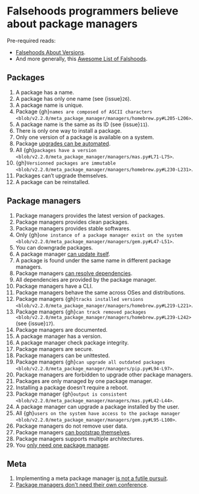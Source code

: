 # Falsehoods programmers believe about package managers

Pre-required reads:

- [Falsehoods About Versions](https://github.com/xenoterracide/falsehoods/blob/master/versions.md).
- And more generally, this
  [Awesome List of Falshoods](https://github.com/kdeldycke/awesome-falsehood).

## Packages

1. A package has a name.
1. A package has only one name (see {issue}`26`).
1. A package name is unique.
1. Package
   {gh}`names are composed of ASCII characters <blob/v2.2.0/meta_package_manager/managers/homebrew.py#L205-L206>`.
1. A package name is the same as its ID (see {issue}`11`).
1. There is only one way to install a package.
1. Only one version of a package is available on a system.
1. Package
   [upgrades can be automated](https://en.wikipedia.org/wiki/Dependency_hell).
1. All
   {gh}`packages have a version <blob/v2.2.0/meta_package_manager/managers/mas.py#L71-L75>`.
1. {gh}`Versionned packages are immutable <blob/v2.2.0/meta_package_manager/managers/homebrew.py#L230-L231>`.
1. Packages can’t upgrade themselves.
1. A package can be reinstalled.

## Package managers

1. Package managers provides the latest version of packages.
1. Package managers provides clean packages.
1. Package managers provides stable softwares.
1. Only
   {gh}`one instance of a package manager exist on the system <blob/v2.2.0/meta_package_manager/managers/gem.py#L47-L51>`.
1. You can downgrade packages.
1. A package manager
   [can update itself](https://twitter.com/kdeldycke/status/772832404960636928).
1. A package is found under the same name in different package managers.
1. Package managers
   [can resolve dependencies](https://github.com/pypa/pip/issues/988).
1. All dependencies are provided by the package manager.
1. Package managers have a CLI.
1. Package managers behave the same across OSes and distributions.
1. Package managers
   {gh}`tracks installed versions <blob/v2.2.0/meta_package_manager/managers/homebrew.py#L219-L221>`.
1. Package managers
   {gh}`can track removed packages <blob/v2.2.0/meta_package_manager/managers/homebrew.py#L239-L242>`
   (see {issue}`17`).
1. Package managers are documented.
1. A package manager has a version.
1. A package manager check package integrity.
1. Package managers are secure.
1. Package managers can be unittested.
1. Package managers
   {gh}`can upgrade all outdated packages <blob/v2.2.0/meta_package_manager/managers/pip.py#L94-L97>`.
1. Package managers are forbidden to upgrade other package managers.
1. Packages are only managed by one package manager.
1. Installing a package doesn’t require a reboot.
1. Package manager
   {gh}`output is consistent <blob/v2.2.0/meta_package_manager/managers/mas.py#L42-L44>`.
1. A package manager can upgrade a package installed by the user.
1. All
   {gh}`users on the system have access to the package manager <blob/v2.2.0/meta_package_manager/managers/gem.py#L95-L100>`.
1. Package managers do not remove user data.
1. Package managers
   [can bootstrap themselves](https://github.com/Homebrew/brew/blob/master/docs/Common-Issues.md#brew-complains-about-absence-of-command-line-tools).
1. Package managers supports multiple architectures.
1. You
   [only need one package manager](https://utcc.utoronto.ca/~cks/space/blog/tech/PackageManagersTwoTypes).

## Meta

1. Implementing a meta package manager
   [is not a futile pursuit](https://xkcd.com/1654/).
1. [Package managers don't need their own conference](https://packaging-con.org).
